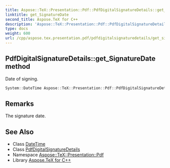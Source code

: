 ```yaml
---
title: Aspose::TeX::Presentation::Pdf::PdfDigitalSignatureDetails::get_SignatureDate method
linktitle: get_SignatureDate
second_title: Aspose.TeX for C++
description: 'Aspose::TeX::Presentation::Pdf::PdfDigitalSignatureDetails::get_SignatureDate method. Date of signing in C++.'
type: docs
weight: 600
url: /cpp/aspose.tex.presentation.pdf/pdfdigitalsignaturedetails/get_signaturedate/
---
```

## PdfDigitalSignatureDetails::get_SignatureDate method


Date of signing.

```cpp
System::DateTime Aspose::TeX::Presentation::Pdf::PdfDigitalSignatureDetails::get_SignatureDate() const
```

## Remarks


The signature date. 
## See Also

* Class [DateTime](../../../system/datetime/)
* Class [PdfDigitalSignatureDetails](../)
* Namespace [Aspose::TeX::Presentation::Pdf](../../)
* Library [Aspose.TeX for C++](../../../)
